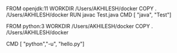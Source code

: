 FROM openjdk:11
WORKDIR /Users/AKHILESH/docker
COPY . /Users/AKHILESH/docker
RUN javac Test.java
CMD [ "java", "Test"]

FROM python:3
WORKDIR /Users/AKHILESH/docker
COPY . /Users/AKHILESH/docker

CMD [ "python","-u", "hello.py"]


